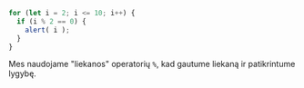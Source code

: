 

```js run demo
for (let i = 2; i <= 10; i++) {
  if (i % 2 == 0) {
    alert( i );
  }
}
```

Mes naudojame "liekanos" operatorių `%`, kad gautume liekaną ir patikrintume lygybę.

